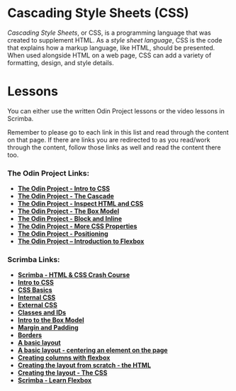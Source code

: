 
# Cascading Style Sheets (CSS)

*Cascading Style Sheets*, or CSS, is a programming language that was created to supplement HTML. As a *style sheet language*, CSS is the code that explains how a markup language, like HTML, should be presented. When used alongside HTML on a web page, CSS can add a variety of formatting, design, and style details.

# Lessons
You can either use the written Odin Project lessons or the video lessons in Scrimba.

Remember to please go to each link in this list and read through the content on that page. If there are links you are redirected to as you read/work through the content, follow those links as well and read the content there too.

### The Odin Project Links:
- **[The Odin Project -  Intro to CSS](https://www.theodinproject.com/lessons/foundations-intro-to-css)**
- **[The Odin Project - The Cascade](https://www.theodinproject.com/lessons/foundations-the-cascade)**
- **[The Odin Project - Inspect HTML and CSS](https://www.theodinproject.com/lessons/foundations-inspecting-html-and-css)**
- **[The Odin Project - The Box Model](https://www.theodinproject.com/paths/foundations/courses/foundations/lessons/the-box-model)**
- **[The Odin Project - Block and Inline](https://www.theodinproject.com/paths/foundations/courses/foundations/lessons/block-and-inline)**
- **[The Odin Project - More CSS Properties](https://www.theodinproject.com/lessons/node-path-intermediate-html-and-css-more-css-properties)**
- **[The Odin Project - Positioning](https://www.theodinproject.com/lessons/node-path-intermediate-html-and-css-positioning)**
- **[The Odin Project – Introduction to Flexbox](https://www.theodinproject.com/paths/foundations/courses/foundations/lessons/introduction-to-flexbox)**


### Scrimba Links:

- **[Scrimba - HTML & CSS Crash Course](https://v2.scrimba.com/html-css-crash-course-c02l/~00)**
- **[Intro to CSS](https://v2.scrimba.com/html-css-crash-course-c02l/~08)**
- **[CSS Basics](https://v2.scrimba.com/html-css-crash-course-c02l/~09)**
- **[Internal CSS](https://v2.scrimba.com/html-css-crash-course-c02l/~0f)**
- **[External CSS](https://v2.scrimba.com/html-css-crash-course-c02l/~0g)**
- **[Classes and IDs](https://v2.scrimba.com/html-css-crash-course-c02l/~0h)**
- **[Intro to the Box Model](https://v2.scrimba.com/html-css-crash-course-c02l/~0k)**
- **[Margin and Padding](https://v2.scrimba.com/html-css-crash-course-c02l/~0l)**
- **[Borders](https://v2.scrimba.com/html-css-crash-course-c02l/~0m)**
- **[A basic layout](https://v2.scrimba.com/html-css-crash-course-c02l/~0o)**
- **[A basic layout - centering an element on the page](https://v2.scrimba.com/html-css-crash-course-c02l/~0p)**
- **[Creating columns with flexbox](https://v2.scrimba.com/html-css-crash-course-c02l/~0q)**
- **[Creating the layout from scratch - the HTML](https://v2.scrimba.com/html-css-crash-course-c02l/~0r)**
- **[Creating the layout - The CSS](https://v2.scrimba.com/html-css-crash-course-c02l/~0s)**
- **[Scrimba - Learn Flexbox](https://v2.scrimba.com/learn-flexbox-c0k/~00)**


